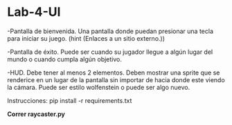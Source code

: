 # Lab-4-UI

-Pantalla de bienvenida. Una pantalla donde puedan presionar una tecla para iniciar su juego. (hint (Enlaces a un sitio externo.))

-Pantalla de éxito. Puede ser cuando su jugador llegue a algún lugar del mundo o cuando cumpla algún objetivo.

-HUD. Debe tener al menos 2 elementos. Deben mostrar una sprite que se renderice en un lugar de la pantalla sin importar de hacia donde este viendo la cámara. Puede ser estilo wolfenstein o puede ser algo nuevo.

Instrucciones: pip install -r requirements.txt

**Correr raycaster.py**
